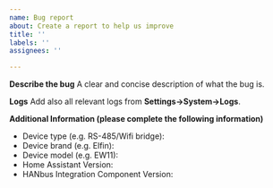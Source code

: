 ```yaml
---
name: Bug report
about: Create a report to help us improve
title: ''
labels: ''
assignees: ''

---
```


**Describe the bug**
A clear and concise description of what the bug is.

**Logs**
Add also all relevant logs from **Settings->System->Logs**.

**Additional Information (please complete the following information)**
 - Device type (e.g. RS-485/Wifi bridge):
 - Device brand (e.g. Elfin):
 - Device model (e.g. EW11):
 - Home Assistant Version: 
 - HANbus Integration Component Version:
